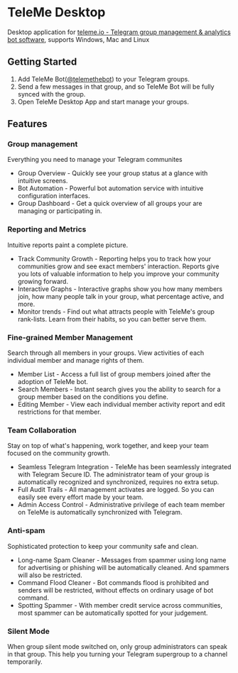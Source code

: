 # TeleMe Desktop

Desktop application for [teleme.io - Telegram group management & analytics bot software](https://www.teleme.io), supports Windows, Mac and Linux


## Getting Started

 1. Add TeleMe Bot([@telemethebot](https://t.me/telemethebot)) to your Telegram groups.
 1. Send a few messages in that group, and so TeleMe Bot will be fully synced with the group.
 1. Open TeleMe Desktop App and start manage your groups.


## Features

### Group management

Everything you need to manage your Telegram communites

 * Group Overview - Quickly see your group status at a glance with intuitive screens.
 * Bot Automation - Powerful bot automation service with intuitive configuration interfaces.
 * Group Dashboard - Get a quick overview of all groups your are managing or participating in.

### Reporting and Metrics
Intuitive reports paint a complete picture.

 * Track Community Growth - Reporting helps you to track how your communities grow and see exact members' interaction. Reports give you lots of valuable information to help you improve your community growing forward.
 * Interactive Graphs - Interactive graphs show you how many members join, how many people talk in your group, what percentage active, and more.
 * Monitor trends - Find out what attracts people with TeleMe's group rank-lists. Learn from their habits, so you can better serve them.

### Fine-grained Member Management
Search through all members in your groups. View activities of each individual member and manage rights of them.

 * Member List - Access a full list of group members joined after the adoption of TeleMe bot.
 * Search Members - Instant search gives you the ability to search for a group member based on the conditions you define.
 * Editing Member - View each individual member activity report and edit restrictions for that member.


### Team Collaboration
Stay on top of what's happening, work together, and keep your team focused on the community growth.

 * Seamless Telegram Integration - TeleMe has been seamlessly integrated with Telegram Secure ID. The administrator team of your group is automatically recognized and synchronized, requires no extra setup.
 * Full Audit Trails - All management activates are logged. So you can easily see every effort made by your team.
 * Admin Access Control - Administrative privilege of each team member on TeleMe is automatically synchronized with Telegram.


### Anti-spam
Sophisticated protection to keep your community safe and clean.

 * Long-name Spam Cleaner - Messages from spammer using long name for advertising or phishing will be automatically cleaned. And spammers will also be restricted.
 * Command Flood Cleaner - Bot commands flood is prohibited and senders will be restricted, without effects on ordinary usage of bot command.
 * Spotting Spammer - With member credit service across communities, most spammer can be automatically spotted for your judgement.

### Silent Mode
When group silent mode switched on, only group administrators can speak in that group. This help you turning your Telegram supergroup to a channel temporarily.

